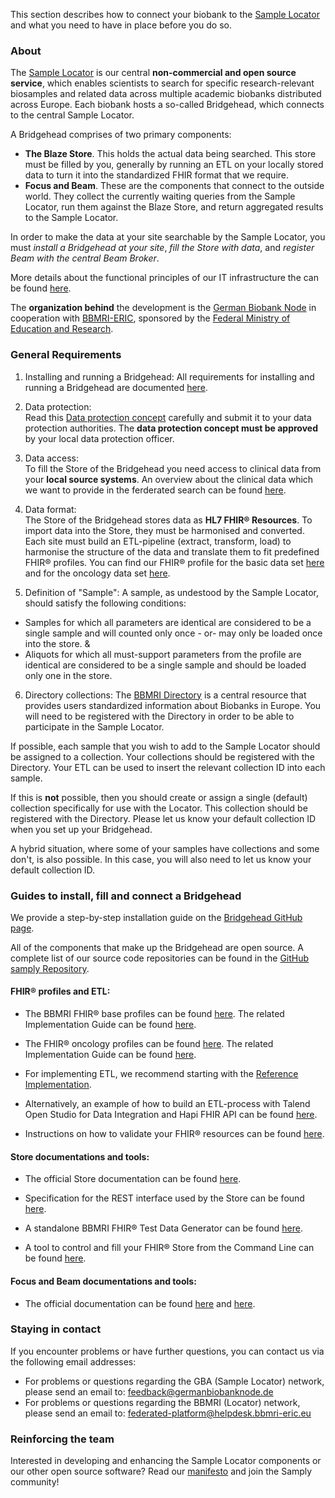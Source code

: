 This section describes how to connect your biobank to the [Sample Locator](https://samplelocator.bbmri.de) and what you need to have in place before you do so.

### About
The [Sample Locator](https://samplelocator.bbmri.de) is our central **non-commercial and open source service**, which enables scientists to search for specific research-relevant biosamples and related data across multiple academic biobanks distributed across Europe. Each biobank hosts a so-called Bridgehead, which connects to the central Sample Locator.

A Bridgehead comprises of two primary components:
* **The Blaze Store**. This holds the actual data being searched. This store must be filled by you, generally by running an ETL on your locally stored data to turn it into the standardized FHIR format that we require.
* **Focus and Beam**. These are the components that connect to the outside world. They collect the currently waiting queries from the Sample Locator, run them against the Blaze Store, and return aggregated results to the Sample Locator.

In order to make the data at your site searchable by the Sample Locator, you must *install a Bridgehead at your site*, *fill the Store with data*, and *register Beam with the central Beam Broker*.

More details about the functional principles of our IT infrastructure the can be found [here](https://github.com/samply/bridgehead).

The **organization behind** the development is the [German Biobank Node](https://www.bbmri.de/?L=1) in cooperation with [BBMRI-ERIC](http://www.bbmri-eric.eu), sponsored by the [Federal Ministry of Education and Research](https://www.bmbf.de/en/index.html).


### General Requirements
1. Installing and running a Bridgehead:
All requirements for installing and running a Bridgehead are documented [here](https://github.com/samply/bridgehead#requirements).

2. Data protection:  
Read this [Data protection concept](https://www.bbmri.de/biobanking/it/data-protection-concept/?L=1) carefully and submit it to your data protection authorities. The **data protection concept must be approved** by your local data protection officer.

3. Data access:  
To fill the Store of the Bridgehead you need access to clinical data from your **local source systems**. An overview about the clinical data which we want to provide in the ferderated search can be found [here](overview.html).

4. Data format:  
The Store of the Bridgehead stores data as **HL7 FHIR® Resources**. To import data into the Store, they must be harmonised and converted. Each site must build an ETL-pipeline (extract, transform, load) to harmonise the structure of the data and translate them to fit predefined FHIR® profiles.
You can find our FHIR® profile for the basic data set [here](https://simplifier.net/bbmri.de) and for the oncology data set [here](https://simplifier.net/oncology).

5. Definition of "Sample": 
A sample, as undestood by the Sample Locator, should satisfy the following conditions:

* Samples for which all parameters are identical are considered to be a single sample and will counted only once - or- may only be loaded once into the store. & 
* Aliquots for which all must-support parameters from the profile are identical are considered to be a single sample and should be loaded only one in the store.

6. Directory collections: 
The [BBMRI Directory](https://directory.bbmri-eric.eu) is a central resource that provides users standardized information about Biobanks in Europe. You will need to be registered with the Directory in order to be able to participate in the Sample Locator.

If possible, each sample that you wish to add to the Sample Locator should be assigned to a collection. Your collections should be registered with the Directory. Your ETL can be used to insert the relevant collection ID into each sample.

If this is **not** possible, then you should create or assign a single (default) collection specifically for use with the Locator. This collection should be registered with the Directory. Please let us know your default collection ID when you set up your Bridgehead.

A hybrid situation, where some of your samples have collections and some don't, is also possible. In this case, you will also need to let us know your default collection ID.


### Guides to install, fill and connect a Bridgehead
We provide a step-by-step installation guide on the [Bridgehead GitHub page](https://github.com/samply/bridgehead).

All of the components that make up the Bridgehead are open source. A complete list of our source code repositories can be found in the [GitHub samply Repository](https://github.com/samply).

#### FHIR® profiles and ETL:

* The BBMRI FHIR® base profiles can be found [here](https://simplifier.net/bbmri.de). The related Implementation Guide can be found [here](https://samply.github.io/bbmri-fhir-ig).

* The FHIR® oncology profiles can be found [here](https://simplifier.net/oncology). The related Implementation Guide can be found [here](https://simplifier.net/guide/implementationguide4/home).

* For implementing ETL, we recommend starting with the [Reference Implementation](https://github.com/BBMRI-cz/fhir-module).

* Alternatively, an example of how to build an ETL-process with Talend Open Studio for Data Integration and Hapi FHIR API can be found [here](etlTalent.html).

* Instructions on how to validate your FHIR® resources can be found [here](support.html).

#### Store documentations and tools:

* The official Store documentation can be found [here](https://github.com/samply/blaze#blaze).

* Specification for the REST interface used by the Store can be found [here](https://www.hl7.org/fhir/http.html).

* A standalone BBMRI FHIR® Test Data Generator can be found [here](https://github.com/samply/bbmri-fhir-gen).

* A tool to control and fill your FHIR® Store from the Command Line can be found [here](https://github.com/samply/blazectl).

#### Focus and Beam documentations and tools:

* The official documentation can be found [here](https://github.com/samply/focus) and [here](https://github.com/samply/beam).

### Staying in contact

If you encounter problems or have further questions, you can contact us via the following email addresses:

* For problems or questions regarding the GBA (Sample Locator) network, please send an email to: feedback@germanbiobanknode.de
* For problems or questions regarding the BBMRI (Locator) network, please send an email to: federated-platform@helpdesk.bbmri-eric.eu

### Reinforcing the team
Interested in developing and enhancing the Sample Locator components or our other open source software? Read our [manifesto](https://samply.github.io/manifest) and join the Samply community!
